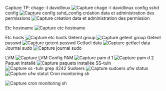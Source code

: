 Capture TP:
chage -l davidlinux
![Capture chage -l davidlinux](https://github.com/user-attachments/assets/d9d79e6d-40ef-440b-b2d0-69b2815bbaa2)
config sshd config
![Capture config sshd_config](https://github.com/user-attachments/assets/f0b3043c-20e5-49a8-9076-bd4dbf921bdd)
création data et administration des permissions
![Capture création data et administration des permission](https://github.com/user-attachments/assets/1471b5df-1f1c-4abf-a9a6-ba15fb109b2a)

Etc hostname
![Capture etc hostname](https://github.com/user-attachments/assets/0fe66aa0-345d-4bcc-83ea-9da1cc306247)

Etc hosts
![Capture etc hosts](https://github.com/user-attachments/assets/84e89c22-1da4-49a6-bc27-c9ff58d1f3e6)
Getent group
![Capture getent group](https://github.com/user-attachments/assets/e228fc63-9edd-43f0-931f-81de161a6660)
Getent passwd
![Capture getent passwd](https://github.com/user-attachments/assets/06ffcf2a-42d2-434a-ae2a-6b58a9ff91c9)
Getfacl data
![Capture getfacl data](https://github.com/user-attachments/assets/0fa9ea8f-57ea-43bf-b425-326676bf972d)
Journal sudo
![Capture journal sudo](https://github.com/user-attachments/assets/75e43414-51e6-48f1-891a-470e5519cf1c)

LVM
![Capture LVM](https://github.com/user-attachments/assets/c0218d85-02f5-45d8-8587-c6f3939fcbdb)
Config PAM
![Capture pam d 1](https://github.com/user-attachments/assets/f88ad681-5e6e-4481-bfe9-da2aada5d6f6)
![Capture pam d 2](https://github.com/user-attachments/assets/6f5583dd-2aa8-475e-955f-d8d0737ee57b)
Paquet installé
![Capture paquets installée](https://github.com/user-attachments/assets/563fe383-9d25-4a30-b4e3-992a827fbef6)
SS-tuln
![Capture ss -tuln  grep 4242](https://github.com/user-attachments/assets/84aaee5d-c174-4930-881c-e0cd86d0b11d)
Sudoers
![Capture sudoers](https://github.com/user-attachments/assets/b24e77c5-d447-4641-8049-72680256f60b)
ufw status
![Capture ufw statut](https://github.com/user-attachments/assets/c1e1f395-c854-44c8-8482-49ff9e81d774)
Cron monitoring.sh

![Capture cron monitoring sh](https://github.com/user-attachments/assets/e4d1b48e-e8de-41ea-abc8-c192bf5547f1)
